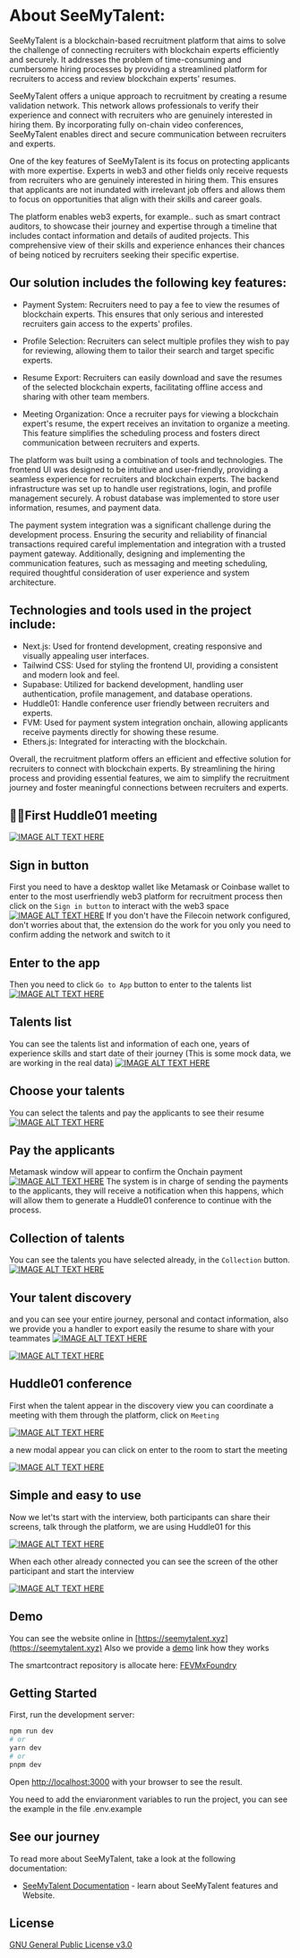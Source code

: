 # About SeeMyTalent:
SeeMyTalent is a blockchain-based recruitment platform that aims to solve the challenge of connecting recruiters with blockchain experts efficiently and securely. It addresses the problem of time-consuming and cumbersome hiring processes by providing a streamlined platform for recruiters to access and review blockchain experts' resumes.

SeeMyTalent offers a unique approach to recruitment by creating a resume validation network. This network allows professionals to verify their experience and connect with recruiters who are genuinely interested in hiring them. By incorporating fully on-chain video conferences, SeeMyTalent enables direct and secure communication between recruiters and experts.

One of the key features of SeeMyTalent is its focus on protecting applicants with more expertise. Experts in web3 and other fields only receive requests from recruiters who are genuinely interested in hiring them. This ensures that applicants are not inundated with irrelevant job offers and allows them to focus on opportunities that align with their skills and career goals.

The platform enables web3 experts, for example..  such as smart contract auditors, to showcase their journey and expertise through a timeline that includes contact information and details of audited projects. This comprehensive view of their skills and experience enhances their chances of being noticed by recruiters seeking their specific expertise.

## Our solution includes the following key features:

 - Payment System: Recruiters need to pay a fee to view the resumes of blockchain experts. This ensures that only serious and interested recruiters gain access to the experts' profiles.

 - Profile Selection: Recruiters can select multiple profiles they wish to pay for reviewing, allowing them to tailor their search and target specific experts.

 - Resume Export: Recruiters can easily download and save the resumes of the selected blockchain experts, facilitating offline access and sharing with other team members.

 - Meeting Organization: Once a recruiter pays for viewing a blockchain expert's resume, the expert receives an invitation to organize a meeting. This feature simplifies the scheduling process and fosters direct communication between recruiters and experts.

The platform was built using a combination of tools and technologies. The frontend UI was designed to be intuitive and user-friendly, providing a seamless experience for recruiters and blockchain experts. The backend infrastructure was set up to handle user registrations, login, and profile management securely. A robust database was implemented to store user information, resumes, and payment data.

The payment system integration was a significant challenge during the development process. Ensuring the security and reliability of financial transactions required careful implementation and integration with a trusted payment gateway. Additionally, designing and implementing the communication features, such as messaging and meeting scheduling, required thoughtful consideration of user experience and system architecture.

## Technologies and tools used in the project include:

 - Next.js: Used for frontend development, creating responsive and visually appealing user interfaces.
 - Tailwind CSS: Used for styling the frontend UI, providing a consistent and modern look and feel.
 - Supabase: Utilized for backend development, handling user authentication, profile management, and database operations.
 - Huddle01: Handle conference user friendly between recruiters and experts.
 - FVM: Used for payment system integration onchain, allowing applicants receive payments directly for showing these resume.
 - Ethers.js: Integrated for interacting with the blockchain.


Overall, the recruitment platform offers an efficient and effective solution for recruiters to connect with blockchain experts. By streamlining the hiring process and providing essential features, we aim to simplify the recruitment journey and foster meaningful connections between recruiters and experts.

## 🎉🎉First Huddle01 meeting
[![IMAGE ALT TEXT HERE](/docs/Picture2.png)](/docs/Picture2.png)

## Sign in button
First you need to have a desktop wallet like Metamask or Coinbase wallet to enter to the most userfriendly web3 platform for recruitment process then click on the `Sign in button` to interact with the web3 space
[![IMAGE ALT TEXT HERE](/docs/signin.png)](/docs/signin.png)
If you don't have the Filecoin network configured, don't worries about that, the extension do the work for you only you need to confirm adding the network and switch to it


## Enter to the app
Then you need to click `Go to App` button to enter to the talents list
[![IMAGE ALT TEXT HERE](/docs/landing.png)](/docs/landing.png)

## Talents list
You can see the talents list and information of each one, years of experience skills and start date of their journey (This is some mock data, we are working in the real data)
[![IMAGE ALT TEXT HERE](/docs/talents.png)](/docs/talents.png)

## Choose your talents
You can select the talents and pay the applicants to see their resume
[![IMAGE ALT TEXT HERE](/docs/pay_button.png)](/docs/pay_button.png)

## Pay the applicants
Metamask window will appear to confirm the Onchain payment
[![IMAGE ALT TEXT HERE](/docs/metamask_tx.png)](/docs/metamask_tx.png)
The system is in charge of sending the payments to the applicants, they will receive a notification when this happens, which will allow them to generate a Huddle01 conference to continue with the process.

## Collection of talents
You can see the talents you have selected already, in the `Collection` button.
[![IMAGE ALT TEXT HERE](/docs/talent_collection.png)](/docs/talent_collection.png)

## Your talent discovery
and you can see your entire journey, personal and contact information, also we provide you a handler to export easily the resume to share with your teammates
[![IMAGE ALT TEXT HERE](/docs/discovery_talents.png)](/docs/discovery_talents.png)

[![IMAGE ALT TEXT HERE](/docs/detail_talent.png)](/docs/detail_talent.png)

## Huddle01 conference
First when the talent appear in the discovery view you can coordinate a meeting with them through the platform, click on `Meeting`

[![IMAGE ALT TEXT HERE](/docs/buttom_meeting.png)](/docs/buttom_meeting.png)

a new modal appear you can click on enter to the room to start the meeting

[![IMAGE ALT TEXT HERE](/docs/modal_meeting.png)](/docs/modal_meeting.png)

## Simple and easy to use
Now we let'ts start with the interview, both participants can share their screens, talk through the platform, we are using Huddle01 for this

[![IMAGE ALT TEXT HERE](/docs/meeting_main.png)](/docs/meeting_main.png)

When each other already connected you can see the screen of the other participant and start the interview

[![IMAGE ALT TEXT HERE](/docs/Meeting.png)](/docs/Meeting.png)

## Demo

You can see the website online in [https://seemytalent.xyz](https://seemytalent.xyz)
Also we provide a [demo](https://www.loom.com/share/2175e318e1ba48a6a87041265098ee5e) link how they works

The smartcontract repository is allocate here: [FEVMxFoundry](https://github.com/yonathanavila/seemytalent-sc)


## Getting Started

First, run the development server:

```bash
npm run dev
# or
yarn dev
# or
pnpm dev
```

Open [http://localhost:3000](http://localhost:3000) with your browser to see the result.

You need to add the enviaronment variables to run the project, you can see the example in the file .env.example
## See our journey

To read more about SeeMyTalent, take a look at the following documentation:

- [SeeMyTalent Documentation](https://docs.seemytalent.xyz/) - learn about SeeMyTalent features and Website.

## License

[GNU General Public License v3.0](https://www.gnu.org/licenses/gpl-3.0.en.html)

